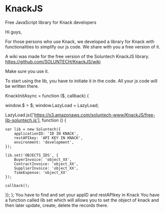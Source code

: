 # KnackJS
Free JavaScript library for Knack developers

Hi guys,

For those persons who use Knack, we developed a library for Knack with functionalities to simplify our js code. We share with you a free version of it.

A wiki was made for the free version of the Soluntech KnackJS library.
https://github.com/SOLUNTECH/KnackJS/wiki

Make sure you use it.

To start using the lib, you have to initiate it in the code. All your js code will be written there.

KnackInitAsync = function ($, callback) {

window.$ = $;
window.LazyLoad = LazyLoad;

LazyLoad.js(['https://s3.amazonaws.com/soluntech-www/KnackJS/free-lib-soluntech.js'], function () {

    var lib = new Soluntech({
        applicationID: 'ID IN KNACK',
        restAPIkey: 'API KEY IN KNACK',
        environment: 'development',
    });

    lib.set('OBJECTS_IDS', {
        BuyerInvoice: 'object_XX',
        ContractInvoice: 'object_XX',
        SupplierInvoice: 'object_XX',
        TimeExpense: 'object_XX'
    });

    callback();
}); };
You have to find and set your appID and restAPIkey in Knack
You have a function called lib set which will allows you to set the object of knack and then later update, create, delete the records there.
